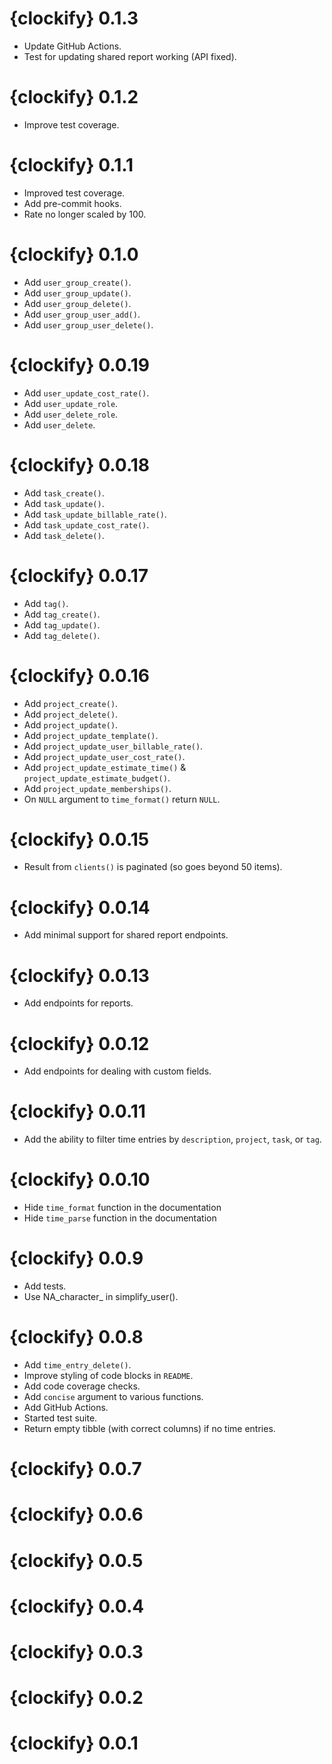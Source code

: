# {clockify} 0.1.3

* Update GitHub Actions.
* Test for updating shared report working (API fixed).

# {clockify} 0.1.2

* Improve test coverage.

# {clockify} 0.1.1

* Improved test coverage.
* Add pre-commit hooks.
* Rate no longer scaled by 100.

# {clockify} 0.1.0

* Add `user_group_create()`.
* Add `user_group_update()`.
* Add `user_group_delete()`.
* Add `user_group_user_add()`.
* Add `user_group_user_delete()`.

# {clockify} 0.0.19

* Add `user_update_cost_rate()`.
* Add `user_update_role`.
* Add `user_delete_role`.
* Add `user_delete`.

# {clockify} 0.0.18

* Add `task_create()`.
* Add `task_update()`.
* Add `task_update_billable_rate()`.
* Add `task_update_cost_rate()`.
* Add `task_delete()`.

# {clockify} 0.0.17

* Add `tag()`.
* Add `tag_create()`.
* Add `tag_update()`.
* Add `tag_delete()`.

# {clockify} 0.0.16

* Add `project_create()`.
* Add `project_delete()`.
* Add `project_update()`.
* Add `project_update_template()`.
* Add `project_update_user_billable_rate()`.
* Add `project_update_user_cost_rate()`.
* Add `project_update_estimate_time()` & `project_update_estimate_budget()`.
* Add `project_update_memberships()`.
* On `NULL` argument to `time_format()` return `NULL`.

# {clockify} 0.0.15

* Result from `clients()` is paginated (so goes beyond 50 items).

# {clockify} 0.0.14

* Add minimal support for shared report endpoints.

# {clockify} 0.0.13

* Add endpoints for reports.

# {clockify} 0.0.12

* Add endpoints for dealing with custom fields.

# {clockify} 0.0.11

* Add the ability to filter time entries by `description`, `project`, `task`, or `tag`.

# {clockify} 0.0.10

* Hide `time_format` function in the documentation
* Hide `time_parse` function in the documentation

# {clockify} 0.0.9

* Add tests.
* Use NA_character_ in simplify_user().

# {clockify} 0.0.8

* Add `time_entry_delete()`.
* Improve styling of code blocks in `README`.
* Add code coverage checks.
* Add `concise` argument to various functions.
* Add GitHub Actions.
* Started test suite.
* Return empty tibble (with correct columns) if no time entries.

# {clockify} 0.0.7

# {clockify} 0.0.6

# {clockify} 0.0.5

# {clockify} 0.0.4

# {clockify} 0.0.3

# {clockify} 0.0.2

# {clockify} 0.0.1
